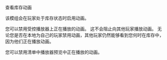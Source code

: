 查看库存动画

该模组会在玩家处于库存状态时启用动画。

您可以禁用受控播放器上正在播放的动画。 这不会阻止向其他玩家播放动画。 无论您是否在本地为自己的玩家禁用动画，其他玩家仍然能够看到您何时在库存中，因为他们正在播放动画。

您可以禁用清单中播放器预览中正在播放的动画。